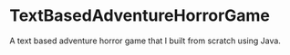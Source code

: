 # TextBasedAdventureHorrorGame
A text based adventure horror game that I built from scratch using Java. 
